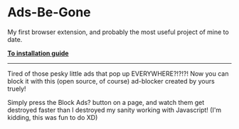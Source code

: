 # Ads-Be-Gone

My first browser extension, and probably the most useful project of mine to date.

**[To installation guide](https://github.com/ZeroPointNothing/Ads-Be-Gone/wiki/Installation)**

***

Tired of those pesky little ads that pop up EVERYWHERE?!?!?!
Now you can block it with this (open source, of course) ad-blocker created by yours truely!

Simply press the Block Ads? button on a page, and watch them get destroyed faster than I destroyed my sanity working with Javascript! (I'm kidding, this was fun to do XD)
